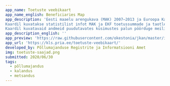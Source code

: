 ```yaml
---
app_name: Toetuste veebikaart
app_name_english: Beneficiaries Map
app_description: 'Eesti maaelu arengukava (MAK) 2007–2013 ja Euroopa Kalandusfondi (EKF) 2007–2013 rakenduskava meetmete toetuste veebikaardil on võimalik tutvuda maaelu- ja kalandustoetuste projektidega maakonna, valla ja taotleja nime järgi otsides kuni objekti tasemeni.
Kaardil kuvatakse statistilist infot MAK ja EKF toetussummade ja taotlejate kohta interaktiivselt alates aastast 2007.
Kaardil kuvatavaid andmeid puudutavates küsimustes palun pöörduge meiliaadressil info@pria.ee.'
app_description_english: ''
app_preview: 'https://raw.githubusercontent.com/okestonia/jkan/master/img/toetuste-saajad.png'
app_url: 'https://kls.pria.ee/toetuste-veebikaart/'
developed_by: Põllumajanduse Registrite ja Informatsiooni Amet
img: toetuste-saajad.png
submitted: 2020/06/30
tags:
  - põllumajandus
  - kalandus
  - metsandus
---
```

